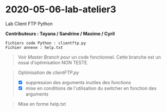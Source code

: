 # 2020-05-06-lab-atelier3
Lab Client FTP Python

**Contributeurs : Tayana / Sandrine / Maxime / Cyril**

```
Fichiers code Python : clientftp.py
Fichier annexe : help.txt
```


> Voir *Master Branch* pour un code fonctionnel. Cette branche est un essai d'optimisation NON TESTE.

> Optimisation de *clientFTP.py* 
>   - [x] suppression des arguments inutiles des fonctions
>   - [x] mise en conditions de l'utilisation du switcher en fonction des arguments

> Mise en forme help.txt




